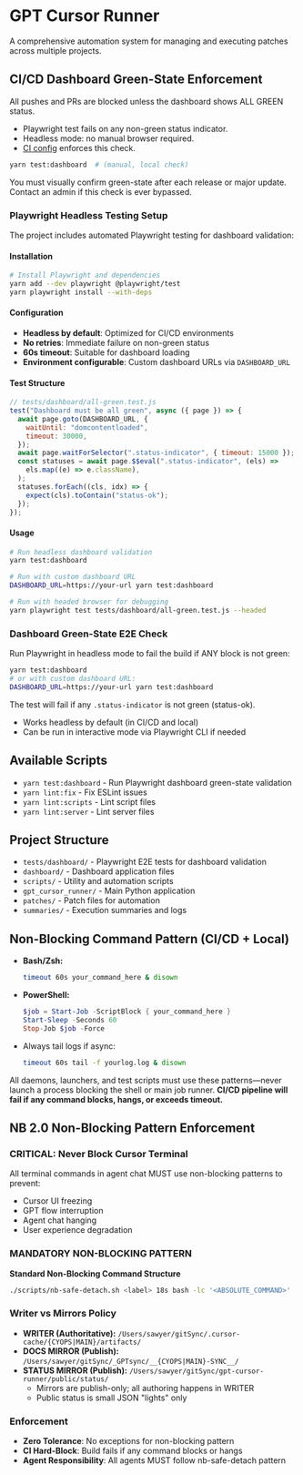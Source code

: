 # GPT Cursor Runner

A comprehensive automation system for managing and executing patches across multiple projects.

## CI/CD Dashboard Green-State Enforcement

All pushes and PRs are blocked unless the dashboard shows ALL GREEN status.

- Playwright test fails on any non-green status indicator.
- Headless mode: no manual browser required.
- [CI config](.github/workflows/dashboard-green.yml) enforces this check.

```bash
yarn test:dashboard  # (manual, local check)
```

You must visually confirm green-state after each release or major update.
Contact an admin if this check is ever bypassed.

### Playwright Headless Testing Setup

The project includes automated Playwright testing for dashboard validation:

#### Installation

```bash
# Install Playwright and dependencies
yarn add --dev playwright @playwright/test
yarn playwright install --with-deps
```

#### Configuration

- **Headless by default**: Optimized for CI/CD environments
- **No retries**: Immediate failure on non-green status
- **60s timeout**: Suitable for dashboard loading
- **Environment configurable**: Custom dashboard URLs via `DASHBOARD_URL`

#### Test Structure

```javascript
// tests/dashboard/all-green.test.js
test("Dashboard must be all green", async ({ page }) => {
  await page.goto(DASHBOARD_URL, {
    waitUntil: "domcontentloaded",
    timeout: 30000,
  });
  await page.waitForSelector(".status-indicator", { timeout: 15000 });
  const statuses = await page.$$eval(".status-indicator", (els) =>
    els.map((e) => e.className),
  );
  statuses.forEach((cls, idx) => {
    expect(cls).toContain("status-ok");
  });
});
```

#### Usage

```bash
# Run headless dashboard validation
yarn test:dashboard

# Run with custom dashboard URL
DASHBOARD_URL=https://your-url yarn test:dashboard

# Run with headed browser for debugging
yarn playwright test tests/dashboard/all-green.test.js --headed
```

### Dashboard Green-State E2E Check

Run Playwright in headless mode to fail the build if ANY block is not green:

```bash
yarn test:dashboard
# or with custom dashboard URL:
DASHBOARD_URL=https://your-url yarn test:dashboard
```

The test will fail if any `.status-indicator` is not green (status-ok).

- Works headless by default (in CI/CD and local)
- Can be run in interactive mode via Playwright CLI if needed

## Available Scripts

- `yarn test:dashboard` - Run Playwright dashboard green-state validation
- `yarn lint:fix` - Fix ESLint issues
- `yarn lint:scripts` - Lint script files
- `yarn lint:server` - Lint server files

## Project Structure

- `tests/dashboard/` - Playwright E2E tests for dashboard validation
- `dashboard/` - Dashboard application files
- `scripts/` - Utility and automation scripts
- `gpt_cursor_runner/` - Main Python application
- `patches/` - Patch files for automation
- `summaries/` - Execution summaries and logs

## Non-Blocking Command Pattern (CI/CD + Local)

- **Bash/Zsh:**
  ```bash
  timeout 60s your_command_here & disown
  ```
- **PowerShell:**
  ```powershell
  $job = Start-Job -ScriptBlock { your_command_here }
  Start-Sleep -Seconds 60
  Stop-Job $job -Force
  ```
- Always tail logs if async:
  ```bash
  timeout 60s tail -f yourlog.log & disown
  ```

All daemons, launchers, and test scripts must use these patterns—never launch a process blocking the shell or main job runner.
**CI/CD pipeline will fail if any command blocks, hangs, or exceeds timeout.**

## NB 2.0 Non-Blocking Pattern Enforcement

### **CRITICAL: Never Block Cursor Terminal**

All terminal commands in agent chat MUST use non-blocking patterns to prevent:
- Cursor UI freezing
- GPT flow interruption
- Agent chat hanging
- User experience degradation

### **MANDATORY NON-BLOCKING PATTERN**

**Standard Non-Blocking Command Structure**
```bash
./scripts/nb-safe-detach.sh <label> 18s bash -lc '<ABSOLUTE_COMMAND>'
```

### **Writer vs Mirrors Policy**

- **WRITER (Authoritative):** `/Users/sawyer/gitSync/.cursor-cache/{CYOPS|MAIN}/artifacts/`
- **DOCS MIRROR (Publish):** `/Users/sawyer/gitSync/_GPTsync/__{CYOPS|MAIN}-SYNC__/`
- **STATUS MIRROR (Publish):** `/Users/sawyer/gitSync/gpt-cursor-runner/public/status/`
  - Mirrors are publish-only; all authoring happens in WRITER
  - Public status is small JSON "lights" only

### **Enforcement**

- **Zero Tolerance**: No exceptions for non-blocking pattern
- **CI Hard-Block**: Build fails if any command blocks or hangs
- **Agent Responsibility**: All agents MUST follow nb-safe-detach pattern
